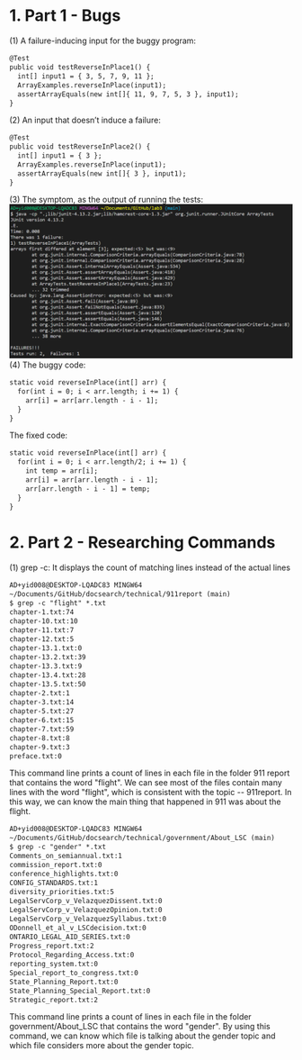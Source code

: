 # 1. Part 1 - Bugs
(1) A failure-inducing input for the buggy program:
```
@Test 
public void testReverseInPlace1() {
  int[] input1 = { 3, 5, 7, 9, 11 };
  ArrayExamples.reverseInPlace(input1);
  assertArrayEquals(new int[]{ 11, 9, 7, 5, 3 }, input1);
}
```
(2) An input that doesn’t induce a failure:
```
@Test 
public void testReverseInPlace2() {
  int[] input1 = { 3 };
  ArrayExamples.reverseInPlace(input1);
  assertArrayEquals(new int[]{ 3 }, input1);
}
```
(3) The symptom, as the output of running the tests:
![Image](test.png) <br>
(4) The buggy code:
```
static void reverseInPlace(int[] arr) {
  for(int i = 0; i < arr.length; i += 1) {     
    arr[i] = arr[arr.length - i - 1];
  }    
}
```
The fixed code:
```
static void reverseInPlace(int[] arr) {
  for(int i = 0; i < arr.length/2; i += 1) {  
    int temp = arr[i];
    arr[i] = arr[arr.length - i - 1];
    arr[arr.length - i - 1] = temp;
  }
}
```
# 2. Part 2 - Researching Commands
(1) grep -c: It displays the count of matching lines instead of the actual lines
```
AD+yid008@DESKTOP-LQADC83 MINGW64 ~/Documents/GitHub/docsearch/technical/911report (main)
$ grep -c "flight" *.txt
chapter-1.txt:74
chapter-10.txt:10
chapter-11.txt:7
chapter-12.txt:5
chapter-13.1.txt:0
chapter-13.2.txt:39
chapter-13.3.txt:9
chapter-13.4.txt:28
chapter-13.5.txt:50
chapter-2.txt:1
chapter-3.txt:14
chapter-5.txt:27
chapter-6.txt:15
chapter-7.txt:59
chapter-8.txt:8
chapter-9.txt:3
preface.txt:0
```
This command line prints a count of lines in each file in the folder 911 report that contains the word "flight". We can see most of the files contain many lines with the word "flight", which is consistent with the topic -- 911report. In this way, we can know the main thing that happened in 911 was about the flight.
```
AD+yid008@DESKTOP-LQADC83 MINGW64 ~/Documents/GitHub/docsearch/technical/government/About_LSC (main)
$ grep -c "gender" *.txt
Comments_on_semiannual.txt:1
commission_report.txt:0
conference_highlights.txt:0
CONFIG_STANDARDS.txt:1
diversity_priorities.txt:5
LegalServCorp_v_VelazquezDissent.txt:0
LegalServCorp_v_VelazquezOpinion.txt:0
LegalServCorp_v_VelazquezSyllabus.txt:0
ODonnell_et_al_v_LSCdecision.txt:0
ONTARIO_LEGAL_AID_SERIES.txt:0
Progress_report.txt:2
Protocol_Regarding_Access.txt:0
reporting_system.txt:0
Special_report_to_congress.txt:0
State_Planning_Report.txt:0
State_Planning_Special_Report.txt:0
Strategic_report.txt:2
```
This command line prints a count of lines in each file in the folder government/About_LSC that contains the word "gender". By using this command, we can know which file is talking about the gender topic and which file considers more about the gender topic.
